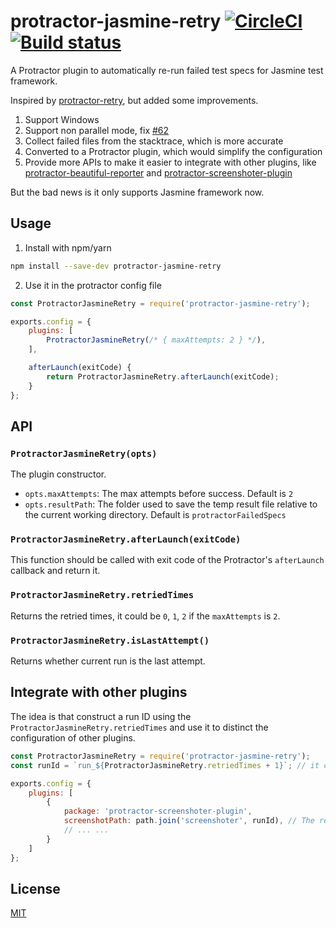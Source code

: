 # protractor-jasmine-retry [![CircleCI](https://circleci.com/gh/yuezk/protractor-jasmine-retry.svg?style=svg)](https://circleci.com/gh/yuezk/protractor-jasmine-retry) [![Build status](https://ci.appveyor.com/api/projects/status/0xq9om9mbe67ew8u/branch/master?svg=true)](https://ci.appveyor.com/project/yuezk/protractor-jasmine-retry/branch/master)

A Protractor plugin to automatically re-run failed test specs for Jasmine test framework.

Inspired by [protractor-retry](https://github.com/yahoo/protractor-retry), but added some improvements.

1. Support Windows
1. Support non parallel mode, fix [#62](https://github.com/yahoo/protractor-retry/issues/62)
1. Collect failed files from the stacktrace, which is more accurate
1. Converted to a Protractor plugin, which would simplify the configuration
1. Provide more APIs to make it easier to integrate with other plugins, like
[protractor-beautiful-reporter](https://www.npmjs.com/package/protractor-beautiful-reporter)
and [protractor-screenshoter-plugin](https://github.com/azachar/protractor-screenshoter-plugin)

But the bad news is it only supports Jasmine framework now.

## Usage

1. Install with npm/yarn
```sh
npm install --save-dev protractor-jasmine-retry
```

2. Use it in the protractor config file

```js
const ProtractorJasmineRetry = require('protractor-jasmine-retry'); 

exports.config = {
    plugins: [
        ProtractorJasmineRetry(/* { maxAttempts: 2 } */),
    ],

    afterLaunch(exitCode) {
        return ProtractorJasmineRetry.afterLaunch(exitCode);
    }
};
```

## API

### `ProtractorJasmineRetry(opts)`

The plugin constructor.

- `opts.maxAttempts`: The max attempts before success. Default is `2`
- `opts.resultPath`: The folder used to save the temp result file relative to the current working directory. Default is `protractorFailedSpecs`

### `ProtractorJasmineRetry.afterLaunch(exitCode)`

This function should be called with exit code of the Protractor's `afterLaunch` callback and return it.

### `ProtractorJasmineRetry.retriedTimes`

Returns the retried times, it could be `0`, `1`, `2` if the `maxAttempts` is `2`.

### `ProtractorJasmineRetry.isLastAttempt()`

Returns whether current run is the last attempt.

## Integrate with other plugins

The idea is that construct a run ID using the `ProtractorJasmineRetry.retriedTimes` and use it to distinct the configuration of other plugins.

```js
const ProtractorJasmineRetry = require('protractor-jasmine-retry'); 
const runId = `run_${ProtractorJasmineRetry.retriedTimes + 1}`; // it could be `run_1`, `run_2`, `run_3`...

exports.config = {
    plugins: [
        {
            package: 'protractor-screenshoter-plugin',
            screenshotPath: path.join('screenshoter', runId), // The reports can be saved in different folders
            // ... ...
        }
    ]
};
```

## License

[MIT](LICENSE)
